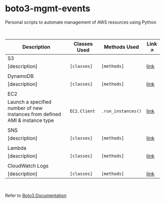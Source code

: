 # boto3-mgmt-events
Personal scripts to automate management of AWS resources using Python

</br>

<table>
    <thead>
        <tr>
            <th>Description</th>
            <th>Classes Used</th>
            <th>Methods Used</th>
            <th>Link ↗</th>
        </tr>
    </thead>
    <tbody>
        <tr style="background-color:transparent">
            <td colspan=4, style="text-align: left">S3</td>
        </tr>
        <tr style="background-color:transparent">
            <td>[description]</td>
            <td><code>[classes]</code></td>
            <td><code>[methods]</code></td>
            <td><a href="">link</a></td>
        </tr>
        <tr style="background-color:transparent">
            <td colspan=4></td>
        </tr>
        <tr style="background-color:transparent">
            <td colspan=4, style="text-align: left">DynamoDB</td>
        </tr>
        <tr style="background-color:transparent">
            <td>[description]</td>
            <td><code>[classes]</code></td>
            <td><code>[methods]</code></td>
            <td><a href="">link</a></td>
        </tr>
        <tr style="background-color:transparent">
            <td colspan=4></td>
        </tr>
        <tr style="background-color:transparent">
            <td colspan=4, style="text-align: left">EC2</td>
        </tr>
        <tr style="background-color:transparent">
            <td>Launch a specified number of new instances from defined AMI & instance type</td>
            <td><code>EC2.Client</code></td>
            <td><code>.run_instances()</code></td>
            <td><a href="">link</a></td>
        </tr>
        <tr>
            <td colspan=4></td>
        </tr>
        <tr style="background-color:transparent">
            <td colspan=4, style="text-align: left">SNS</td>
        </tr>
        <tr style="background-color:transparent">
            <td>[description]</td>
            <td><code>[classes]</code></td>
            <td><code>[methods]</code></td>
            <td><a href="">link</a></td>
        </tr>
        <tr style="background-color:transparent">
            <td colspan=4></td>
        </tr>
        <tr style="background-color:transparent">
            <td colspan=4, style="text-align: left">Lambda</td>
        </tr>
        <tr style="background-color:transparent">
            <td>[description]</td>
            <td><code>[classes]</code></td>
            <td><code>[methods]</code></td>
            <td><a href="">link</a></td>
        </tr>
        <tr style="background-color:transparent">
            <td colspan=4></td>
        </tr>
        <tr style="background-color:transparent">
            <td colspan=4, style="text-align: left">CloudWatch Logs</td>
        </tr>
        <tr style="background-color:transparent">
            <td>[description]</td>
            <td><code>[classes]</code></td>
            <td><code>[methods]</code></td>
            <td><a href="">link</a></td>
        </tr>
    </tbody>
</table>

</br>

Refer to [Boto3 Documentation](https://boto3.amazonaws.com/v1/documentation/api/latest/index.html)
